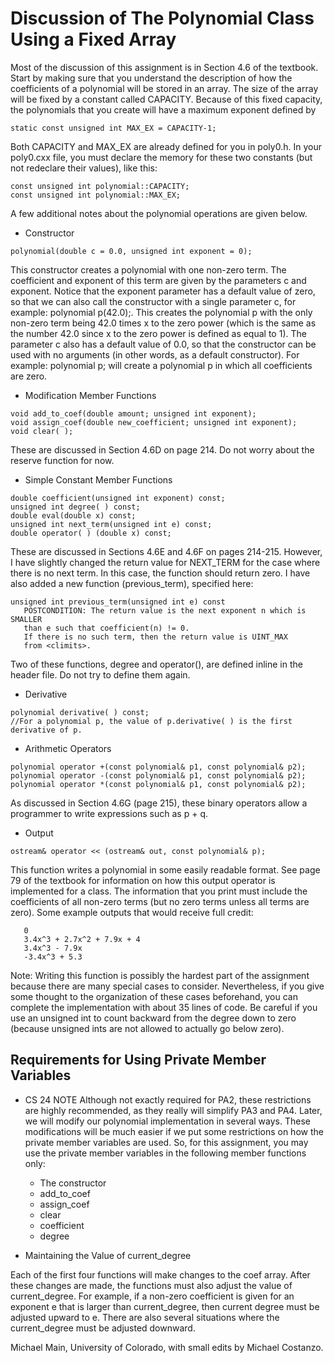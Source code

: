 <div markdown="1">
  
# Discussion of The Polynomial Class Using a Fixed Array


Most of the discussion of this assignment is in Section 4.6 of the textbook. Start by making sure that you understand the description of how the coefficients of a polynomial will be stored in an array. The size of the array will be fixed by a constant called CAPACITY. Because of this fixed capacity, the polynomials that you create will have a maximum exponent defined by

```
static const unsigned int MAX_EX = CAPACITY-1;
```

Both CAPACITY and MAX_EX are already defined for you in poly0.h. In your poly0.cxx file, you must declare the memory for these two constants (but not redeclare their values), like this:


```
const unsigned int polynomial::CAPACITY;
const unsigned int polynomial::MAX_EX;
```

A few additional notes about the polynomial operations are given below.
* Constructor

``` 
polynomial(double c = 0.0, unsigned int exponent = 0);
```

This constructor creates a polynomial with one non-zero term. The coefficient and exponent of this term are given by the parameters c and exponent. Notice that the exponent parameter has a default value of zero, so that we can also call the constructor with a single parameter c, for example: polynomial p(42.0);. This creates the polynomial p with the only non-zero term being 42.0 times x to the zero power (which is the same as the number 42.0 since x to the zero power is defined as equal to 1). The parameter c also has a default value of 0.0, so that the constructor can be used with no arguments (in other words, as a default constructor). For example: polynomial p; will create a polynomial p in which all coefficients are zero.

* Modification Member Functions 
```
void add_to_coef(double amount; unsigned int exponent); 
void assign_coef(double new_coefficient; unsigned int exponent); 
void clear( );
```

These are discussed in Section 4.6D on page 214. Do not worry about the reserve function for now.

* Simple Constant Member Functions 

```
double coefficient(unsigned int exponent) const; 
unsigned int degree( ) const; 
double eval(double x) const; 
unsigned int next_term(unsigned int e) const; 
double operator( ) (double x) const;
```

These are discussed in Sections 4.6E and 4.6F on pages 214-215. However, I have slightly changed the return value for NEXT_TERM for the case where there is no next term. In this case, the function should return zero. I have also added a new function (previous_term), specified here:

```
unsigned int previous_term(unsigned int e) const
   POSTCONDITION: The return value is the next exponent n which is SMALLER
   than e such that coefficient(n) != 0.
   If there is no such term, then the return value is UINT_MAX
   from <climits>.
```

Two of these functions, degree and operator(), are defined inline in the header file. Do not try to define them again.

* Derivative 

```
polynomial derivative( ) const;
//For a polynomial p, the value of p.derivative( ) is the first derivative of p.
```

* Arithmetic Operators 

```
polynomial operator +(const polynomial& p1, const polynomial& p2); 
polynomial operator -(const polynomial& p1, const polynomial& p2); 
polynomial operator *(const polynomial& p1, const polynomial& p2);
```

As discussed in Section 4.6G (page 215), these binary operators allow a programmer to write expressions such as p + q.

* Output 

```
ostream& operator << (ostream& out, const polynomial& p);
```

This function writes a polynomial in some easily readable format. See page 79 of the textbook for information on how this output operator is implemented for a class. The information that you print must include the coefficients of all non-zero terms (but no zero terms unless all terms are zero). Some example outputs that would receive full credit:

```
   0
   3.4x^3 + 2.7x^2 + 7.9x + 4
   3.4x^3 - 7.9x
   -3.4x^3 + 5.3
```

Note: Writing this function is possibly the hardest part of the assignment because there are many special cases to consider. Nevertheless, if you give some thought to the organization of these cases beforehand, you can complete the implementation with about 35 lines of code. Be careful if you use an unsigned int to count backward from the degree down to zero (because unsigned ints are not allowed to actually go below zero).


## Requirements for Using Private Member Variables

* CS 24 NOTE
Although not exactly required for PA2, these restrictions are highly recommended, as they really will simplify PA3 and PA4. Later, we will modify our polynomial implementation in several ways. These modifications will be much easier if we put some restrictions on how the private member variables are used. So, for this assignment, you may use the private member variables in the following member functions only:
    
    * The constructor
    * add_to_coef
    * assign_coef
    * clear
    * coefficient
    * degree

* Maintaining the Value of current_degree

Each of the first four functions will make changes to the coef array. After these changes are made, the functions must also adjust the value of current_degree. For example, if a non-zero coefficient is given for an exponent e that is larger than current_degree, then current degree must be adjusted upward to e. There are also several situations where the current_degree must be adjusted downward.

Michael Main, University of Colorado, with small edits by Michael Costanzo.

</div>